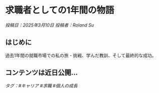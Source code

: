 # 求職者としての1年間の物語

*投稿日：2025年3月10日 投稿者：Roland Su*

## はじめに

過去1年間の就職市場での私の旅 - 挑戦、学んだ教訓、そして最終的な成功。

## コンテンツは近日公開...

*タグ：#キャリア #求職 #個人の成長* 